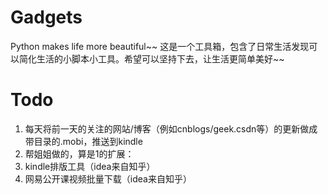 Gadgets
=======
Python makes life more beautiful~~
这是一个工具箱，包含了日常生活发现可以简化生活的小脚本小工具。希望可以坚持下去，让生活更简单美好~~

Todo
=======
1. 每天将前一天的关注的网站/博客（例如cnblogs/geek.csdn等）的更新做成带目录的.mobi，推送到kindle
2. 帮姐姐做的，算是1的扩展：
3. kindle排版工具（idea来自知乎）
4. 网易公开课视频批量下载（idea来自知乎）
